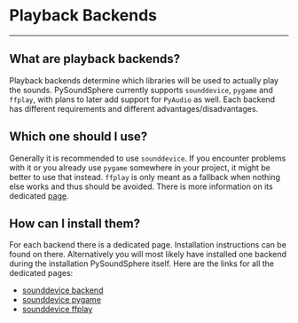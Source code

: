 # Playback Backends

---

## What are playback backends?

Playback backends determine which libraries will be used to actually play the sounds. PySoundSphere currently supports `sounddevice`, `pygame` and `ffplay`, with plans to later add support for `PyAudio` as well. Each backend has different requirements and different advantages/disadvantages.

## Which one should I use?

Generally it is recommended to use `sounddevice`. If you encounter problems with it or you already use `pygame` somewhere in your project, it might be better to use that instead. `ffplay` is only meant as a fallback when nothing else works and thus should be avoided. There is more information on its dedicated [page](../ffplay).

## How can I install them?

For each backend there is a dedicated page. Installation instructions can be found on there. Alternatively you will most likely have installed one backend during the installation PySoundSphere itself. Here are the links for all the dedicated pages:

- [sounddevice backend](../sounddevice)
- [sounddevice pygame](../pygame)
- [sounddevice ffplay](../ffplay)